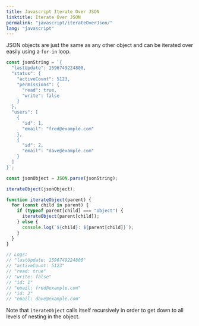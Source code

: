 ```yaml
---
title: Javascript Iterate Over JSON
linktitle: Iterate Over JSON
permalink: "javascript/iterateOverJson/"
lang: "javascript"
---
```


JSON objects are just the same as any other object and can be iterated over
easily using a `for-in` loop.

```javascript
const jsonString = `{
  "lastUpdate": 1596749224800,
  "status": {
    "activeCount": 5123,
    "permissions": {
      "read": true,
      "write": false
    }
  },
  "users": [
    {
      "id": 1,
      "email": "fred@example.com"
    },
    {
      "id": 2,
      "email": "dave@example.com"
    }
  ]
}`;

const jsonObject = JSON.parse(jsonString);

iterateObject(jsonObject);

function iterateObject(parent) {
  for (const child in parent) {
    if (typeof parent[child] === "object") {
      iterateObject(parent[child]);
    } else {
      console.log(`${child}: ${parent[child]}`);
    }
  }
}

// Logs:
// "lastUpdate: 1596749224800"
// "activeCount: 5123"
// "read: true"
// "write: false"
// "id: 1"
// "email: fred@example.com"
// "id: 2"
// "email: dave@example.com"

```

Note that `iterateObject` calls itself recursively in order to get down to all
levels of nesting in the object.
